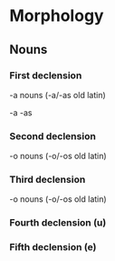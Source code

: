 # Morphology
## Nouns

### First declension

-a nouns (-a/-as old latin)

-a
-as

### Second declension

-o nouns (-o/-os old latin)

### Third declension

-o nouns (-o/-os old latin)

### Fourth declension (u)

### Fifth declension (e)
